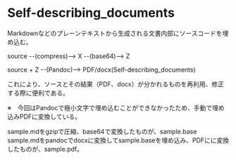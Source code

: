 # Self-describing_documents

Markdownなどのプレーンテキストから生成される文書内部にソースコードを埋め込む。

source --(compress)--> X --(base64)--> Z

source + Z --(Pandoc)--> PDF/docx(Self-describing_documents)

これにより、ソースとその結果（PDF、docx）が分かれるものを再利用、修正する際に便利である。

※　今回はPandocで極小文字で埋め込むことができなかったため、手動で埋め込みPDFに変換している。

sample.mdをgzipで圧縮、base64で変換したものが、sample.base
sample.mdをpandocでdocxに変換してsample.baseを埋め込み、PDFにに変換したものが、sample.pdf。
